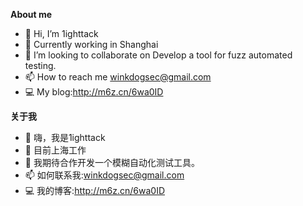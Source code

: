 **About me**
- 👋 Hi, I’m 1ighttack
- 👀 Currently working in Shanghai
- 💞️ I’m looking to collaborate on Develop a tool for fuzz automated testing.
- 📫 How to reach me winkdogsec@gmail.com
- 💻 My blog:http://m6z.cn/6wa0ID 

**关于我**<br>
- 👋 嗨，我是1ighttack<br>
- 👀 目前上海工作<br>
- 💞️ 我期待合作开发一个模糊自动化测试工具。<br>
- 📫 如何联系我:winkdogsec@gmail.com<br>
- 💻 我的博客:http://m6z.cn/6wa0ID<br>

